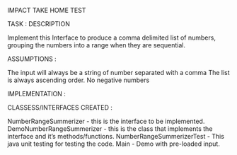IMPACT TAKE HOME TEST


TASK : DESCRIPTION

Implement this Interface to produce a comma delimited list of numbers, grouping the numbers into a range when they are sequential.


ASSUMPTIONS :

The input will always be a string of number separated with a comma
The list is always ascending order.
No negative numbers



IMPLEMENTATION :


CLASSESS/INTERFACES CREATED : 

NumberRangeSummerizer - this is the interface to be implemented.
DemoNumberRangeSummerizer - this is the class that implements the interface and it’s methods/functions.
NumberRangeSummerizerTest - This java unit testing for testing the code.
Main - Demo with pre-loaded input.


   
